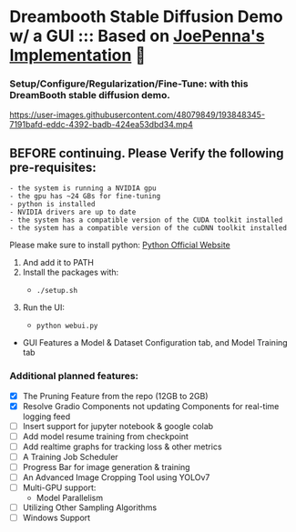 # Dreambooth Stable Diffusion Demo w/ a GUI ::: Based on [JoePenna's Implementation](https://github.com/JoePenna/Dreambooth-Stable-Diffusion) 🤗
### Setup/Configure/Regularization/Fine-Tune: with this DreamBooth stable diffusion demo.

https://user-images.githubusercontent.com/48079849/193848345-7191bafd-eddc-4392-badb-424ea53dbd34.mp4

## BEFORE continuing. Please Verify the following pre-requisites:
    - the system is running a NVIDIA gpu
    - the gpu has ~24 GBs for fine-tuning
    - python is installed
    - NVIDIA drivers are up to date
    - the system has a compatible version of the CUDA toolkit installed
    - the system has a compatible version of the cuDNN toolkit installed

Please make sure to install python: [Python Official Website](https://www.python.org/downloads/)
1. And add it to PATH
2. Install the packages with:
    -     ./setup.sh
3. Run the UI:
    -     python webui.py

- GUI Features a Model & Dataset Configuration tab, and Model Training tab


### Additional planned features:
- [X] The Pruning Feature from the repo (12GB to 2GB)
- [X] Resolve Gradio Components not updating Components for real-time logging feed
- [ ] Insert support for jupyter notebook & google colab
- [ ] Add model resume training from checkpoint
- [ ] Add realtime graphs for tracking loss & other metrics
- [ ] A Training Job Scheduler
- [ ] Progress Bar for image generation & training
- [ ] An Advanced Image Cropping Tool using YOLOv7
- [ ] Multi-GPU support:
    - Model Parallelism
- [ ] Utilizing Other Sampling Algorithms
- [ ] Windows Support

